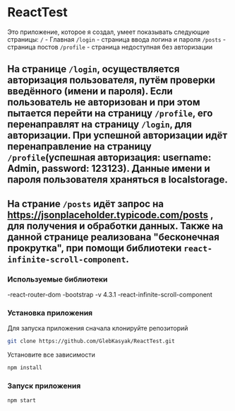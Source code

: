 ﻿#  ReactTest

Это приложение, которое я создал, умеет показывать следующие страницы: 
 `/` - Главная
 `/login` - страница ввода логина и пароля
 `/posts` - страница постов
 `/profile` - страница недоступная без авторизации

На странице `/login`, осуществляется авторизация пользователя, путём проверки введённого (имени и пароля).
Если пользователь не авторизован и при этом пытается перейти на страницу `/profile`, его перенаправлят на страницу `/login`, для авторизации.
При успешной авторизации идёт перенаправление на страницу `/profile`(успешная авторизация: username: Admin, password: 123123).
Данные имени и пароля пользователя храняться в localstorage.
------------------------------------------------------------------------------------------------------------------------------------------

На страние `/posts` идёт запрос на https://jsonplaceholder.typicode.com/posts , для получения и обработки данных. 
Также на данной странице реализована "бесконечная прокрутка", при помощи библиотеки `react-infinite-scroll-component`.
------------------------------------------------------------------------------------------------------------------------------------------

### Используемые библиотеки
	
 -react-router-dom
 -bootstrap -v 4.3.1
 -react-infinite-scroll-component

### Установка приложения

Для запуска приложения сначала клонируйте репозиторий
```sh
git clone https://github.com/GlebKasyak/ReactTest.git
```

Установите все зависимости
```sh
npm install
```

### Запуск приложения

```sh
npm start
```


